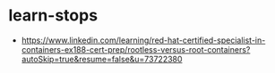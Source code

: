 # learn-stops

- https://www.linkedin.com/learning/red-hat-certified-specialist-in-containers-ex188-cert-prep/rootless-versus-root-containers?autoSkip=true&resume=false&u=73722380
